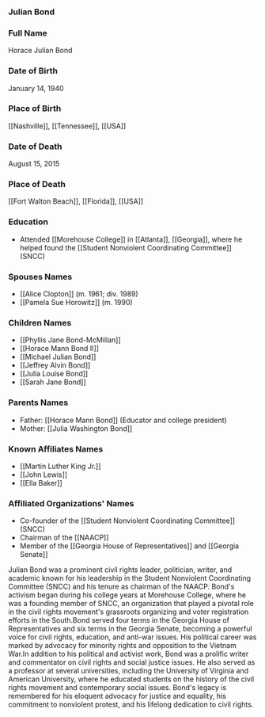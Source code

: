 ### Julian Bond

### Full Name

Horace Julian Bond

### Date of Birth

January 14, 1940

### Place of Birth

[[Nashville]], [[Tennessee]], [[USA]]

### Date of Death

August 15, 2015

### Place of Death

[[Fort Walton Beach]], [[Florida]], [[USA]]

### Education

- Attended [[Morehouse College]] in [[Atlanta]], [[Georgia]], where he helped found the [[Student Nonviolent Coordinating Committee]] (SNCC)

### Spouses Names

- [[Alice Clopton]] (m. 1961; div. 1989)
- [[Pamela Sue Horowitz]] (m. 1990)

### Children Names

- [[Phyllis Jane Bond-McMillan]]
- [[Horace Mann Bond II]]
- [[Michael Julian Bond]]
- [[Jeffrey Alvin Bond]]
- [[Julia Louise Bond]]
- [[Sarah Jane Bond]]

### Parents Names

- Father: [[Horace Mann Bond]] (Educator and college president)
- Mother: [[Julia Washington Bond]]

### Known Affiliates Names

- [[Martin Luther King Jr.]]
- [[John Lewis]]
- [[Ella Baker]]

### Affiliated Organizations' Names

- Co-founder of the [[Student Nonviolent Coordinating Committee]] (SNCC)
- Chairman of the [[NAACP]]
- Member of the [[Georgia House of Representatives]] and [[Georgia Senate]]

Julian Bond was a prominent civil rights leader, politician, writer, and academic known for his leadership in the Student Nonviolent Coordinating Committee (SNCC) and his tenure as chairman of the NAACP. Bond's activism began during his college years at Morehouse College, where he was a founding member of SNCC, an organization that played a pivotal role in the civil rights movement's grassroots organizing and voter registration efforts in the South.Bond served four terms in the Georgia House of Representatives and six terms in the Georgia Senate, becoming a powerful voice for civil rights, education, and anti-war issues. His political career was marked by advocacy for minority rights and opposition to the Vietnam War.In addition to his political and activist work, Bond was a prolific writer and commentator on civil rights and social justice issues. He also served as a professor at several universities, including the University of Virginia and American University, where he educated students on the history of the civil rights movement and contemporary social issues. Bond's legacy is remembered for his eloquent advocacy for justice and equality, his commitment to nonviolent protest, and his lifelong dedication to civil rights.